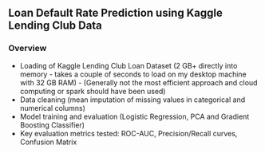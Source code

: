 ## Loan Default Rate Prediction using Kaggle Lending Club Data
### Overview
- Loading of Kaggle Lending Club Loan Dataset (2 GB+ directly into memory - takes a couple of seconds to load on my desktop machine with 32 GB RAM) - (Generally not the most efficient approach and cloud computing or spark should have been used)
- Data cleaning (mean imputation of missing values in categorical and numerical columns)
- Model training and evaluation (Logistic Regression, PCA and Gradient Boosting Classifier)
- Key evaluation metrics tested: ROC-AUC, Precision/Recall curves, Confusion Matrix
